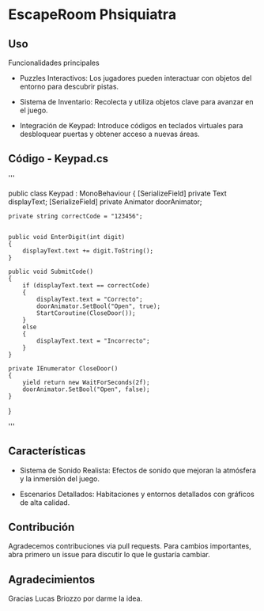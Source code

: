 # EscapeRoom Phsiquiatra

## Uso

Funcionalidades principales

- Puzzles Interactivos: Los jugadores pueden interactuar con objetos del entorno para descubrir pistas.

- Sistema de Inventario: Recolecta y utiliza objetos clave para avanzar en el juego.

- Integración de Keypad: Introduce códigos en teclados virtuales para desbloquear puertas y obtener acceso a nuevas áreas.


## Código - Keypad.cs

'''

public class Keypad : MonoBehaviour
{
    [SerializeField] private Text displayText;
    [SerializeField] private Animator doorAnimator;

    private string correctCode = "123456";


    public void EnterDigit(int digit)
    {
        displayText.text += digit.ToString();
    }

    public void SubmitCode()
    {
        if (displayText.text == correctCode)
        {
            displayText.text = "Correcto";
            doorAnimator.SetBool("Open", true);
            StartCoroutine(CloseDoor());
        }
        else
        {
            displayText.text = "Incorrecto";
        }
    }

    private IEnumerator CloseDoor()
    {
        yield return new WaitForSeconds(2f);
        doorAnimator.SetBool("Open", false);
    }
}

'''

## Características

- Sistema de Sonido Realista: Efectos de sonido que mejoran la atmósfera y la inmersión del juego.

- Escenarios Detallados: Habitaciones y entornos detallados con gráficos de alta calidad.


## Contribución

Agradecemos contribuciones via pull requests. Para cambios importantes, abra primero un issue para discutir lo que le gustaría cambiar.


## Agradecimientos

Gracias Lucas Briozzo por darme la idea.
